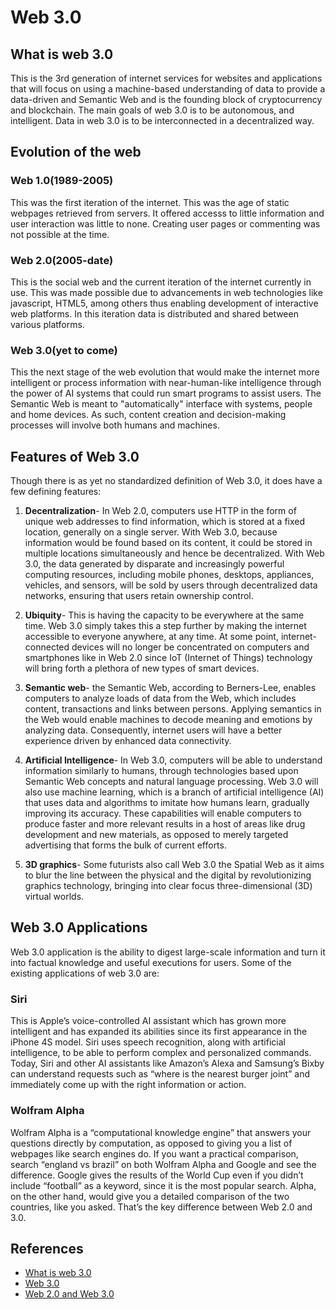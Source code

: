 # Web 3.0

## What is web 3.0

This is the 3rd generation of internet services for websites and applications that will focus on using a machine-based understanding of data to provide a data-driven and Semantic Web and is the founding block of cryptocurrency and blockchain. The main goals of  web 3.0 is to be autonomous, and intelligent.
Data in web 3.0 is to be interconnected in a decentralized way.

## Evolution of the web

### Web 1.0(1989-2005)

This was the first iteration of the internet. This was the age of static webpages retrieved from servers. It offered accesss to little information and user interaction was little to none. Creating user pages or commenting was not possible at the time.

### Web 2.0(2005-date)

This is the social web and the current iteration of the internet currently in use. This was made possible due to advancements in web technologies like javascript, HTML5, among others thus enabling development of interactive web platforms.
In this iteration data is distributed and shared between various platforms.

### Web 3.0(yet to come)

This the next stage of the web evolution that would make the internet more intelligent or process information with near-human-like intelligence through the power of AI systems that could run smart programs to assist users.
The Semantic Web is meant to "automatically" interface with systems, people and home devices. As such, content creation and decision-making processes will involve both humans and machines.

## Features of Web 3.0

Though there is as yet no standardized definition of Web 3.0, it does have a few defining features:

1. **Decentralization**- In Web 2.0, computers use HTTP in the form of unique web addresses to find information, which is stored at a fixed location, generally on a single server. With Web 3.0, because information would be found based on its content, it could be stored in multiple locations simultaneously and hence be decentralized.
With Web 3.0, the data generated by disparate and increasingly powerful computing resources, including mobile phones, desktops, appliances, vehicles, and sensors, will be sold by users through decentralized data networks, ensuring that users retain ownership control.

2. **Ubiquity**- This is having the capacity to be everywhere at the same time.
Web 3.0 simply takes this a step further by making the internet accessible to everyone anywhere, at any time. At some point, internet-connected devices will no longer be concentrated on computers and smartphones like in Web 2.0 since IoT (Internet of Things) technology will bring forth a plethora of  new types of smart devices.

3. **Semantic web**- the Semantic Web, according to Berners-Lee, enables computers to analyze loads of data from the Web, which includes content, transactions and links between persons.
Applying semantics in the Web would enable machines to decode meaning and emotions by analyzing data. Consequently, internet users will have a better experience driven by enhanced data connectivity.

4. **Artificial Intelligence**- In Web 3.0, computers will be able to understand information similarly to humans, through technologies based upon Semantic Web concepts and natural language processing. Web 3.0 will also use machine learning, which is a branch of artificial intelligence (AI) that uses data and algorithms to imitate how humans learn, gradually improving its accuracy. These capabilities will enable computers to produce faster and more relevant results in a host of areas like drug development and new materials, as opposed to merely targeted advertising that forms the bulk of current efforts.

5. **3D graphics**- Some futurists also call Web 3.0 the Spatial Web as it aims to blur the line between the physical and the digital by revolutionizing graphics technology, bringing into clear focus three-dimensional (3D) virtual worlds.

## Web 3.0 Applications

Web 3.0 application is the ability to digest large-scale information and turn it into factual knowledge and useful executions for users. Some of the existing applications of web 3.0 are:

### Siri

This is Apple’s voice-controlled AI assistant which has grown more intelligent and has expanded its abilities since its first appearance in the iPhone 4S model. Siri uses speech recognition, along with artificial intelligence, to be able to perform complex and personalized commands.
Today, Siri and other AI assistants like Amazon’s Alexa and Samsung’s Bixby can understand requests such as “where is the nearest burger joint” and immediately come up with the right information or action.

### Wolfram Alpha

Wolfram Alpha is a “computational knowledge engine” that answers your questions directly by computation, as opposed to giving you a list of webpages like search engines do.
If you want a practical comparison, search “england vs brazil” on both Wolfram Alpha and Google and see the difference. Google gives the results of the World Cup even if you didn’t include “football” as a keyword, since it is the most popular search. Alpha, on the other hand, would give you a detailed comparison of the two countries, like you asked. That’s the key difference between Web 2.0 and 3.0.

## References

- [What is web 3.0](https://coinmarketcap.com/alexandria/article/what-is-web-3-0)
- [Web 3.0](https://whatis.techtarget.com/definition/Web-30)
- [Web 2.0 and Web 3.0](https://www.investopedia.com/web-20-web-30-5208698)